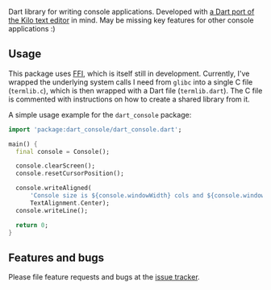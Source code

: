 Dart library for writing console applications. Developed with 
[a Dart port of the Kilo text editor][dart_kilo] in mind. 
May be missing key features for other console applications :)

## Usage

This package uses [FFI][FFI], which is itself still in development.
Currently, I've wrapped the underlying system
calls I need from `glibc` into a single C file (`termlib.c`), which is
then wrapped with a Dart file (`termlib.dart`). The C file is commented
with instructions on how to create a shared library from it.

A simple usage example for the `dart_console` package:

```dart
import 'package:dart_console/dart_console.dart';

main() {
  final console = Console();

  console.clearScreen();
  console.resetCursorPosition();

  console.writeAligned(
      'Console size is ${console.windowWidth} cols and ${console.windowHeight} rows.',
      TextAlignment.Center);
  console.writeLine();

  return 0;
}
```

## Features and bugs

Please file feature requests and bugs at the [issue tracker][tracker].

[dart_kilo]: https://github.com/timsneath/dart_kilo
[FFI]: https://dart.dev/server/c-interop
[tracker]: https://github.com/timsneath/dart_console/issues